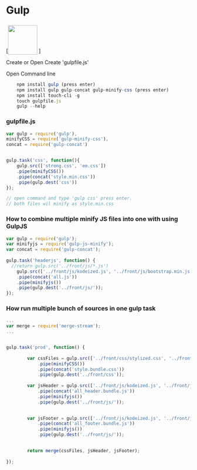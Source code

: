 # Gulp

[<span class="font-size: 20px;"><img src="https://i.imgur.com/yFeBvMO.png" style="position: relative; top: 5px;" height="80" /> </span>]


Create or Open <project folder>
Create 'gulpfile.js'

Open Command line

```javascript
	npm install gulp (press enter)
	npm install gulp gulp-concat gulp-minify-css (press enter)
	npm install touch-cli -g
	touch gulpfile.js
	gulp --help
```



### gulpfile.js
```javascript
var gulp = require('gulp'),
minifyCSS = require('gulp-minify-css'),
concat = require('gulp-concat')


gulp.task('css', function(){
	gulp.src(['strong.css', 'em.css'])
    .pipe(minifyCSS())
    .pipe(concat('style.min.css'))
    .pipe(gulp.dest('css'))
});

// open command and type 'gulp css' press enter.
// both files wil minify as style.min.css 

```


### How to combine multiple minify JS files into one with using GulpJS

```javascript
var gulp = require('gulp');
var minifyjs = require('gulp-js-minify');
var concat = require('gulp-concat');
 
gulp.task('headerjs', function() {
  //return gulp.src('../front/js/*.js')
	gulp.src(['../front/js/kodeized.js', '../front/js/bootstrap.min.js'])
    .pipe(concat('all.js'))
	.pipe(minifyjs())
    .pipe(gulp.dest('../front/js/'));
});
```



### How run multiple bunch of sources in one gulp task
```javascript
...
var merge = require('merge-stream');
...


gulp.task('prod', function() {
	
		var cssFiles = gulp.src(['../front/css/stylized.css', '../front/colorized.css'])
			.pipe(minifyCSS())
			.pipe(concat('style.bundle.css'))
			.pipe(gulp.dest('../front/css'));
	
		var jsHeader = gulp.src(['../front/js/kodeized.js', '../front/js/bootstrap.min.js'])
			.pipe(concat('all_header.bundle.js'))
			.pipe(minifyjs())
			.pipe(gulp.dest('../front/js/'));
		

		var jsFooter = gulp.src(['../front/js/kodeized.js', '../front/js/bootstrap.min.js'])
			.pipe(concat('all_footer.bundle.js'))
			.pipe(minifyjs())
			.pipe(gulp.dest('../front/js/'));
		

		return merge(cssFiles, jsHeader, jsFooter);
  
});
```